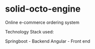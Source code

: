 # solid-octo-engine
Online e-commerce ordering system

Technology Stack used:

Springboot - Backend
Angular - Front end
